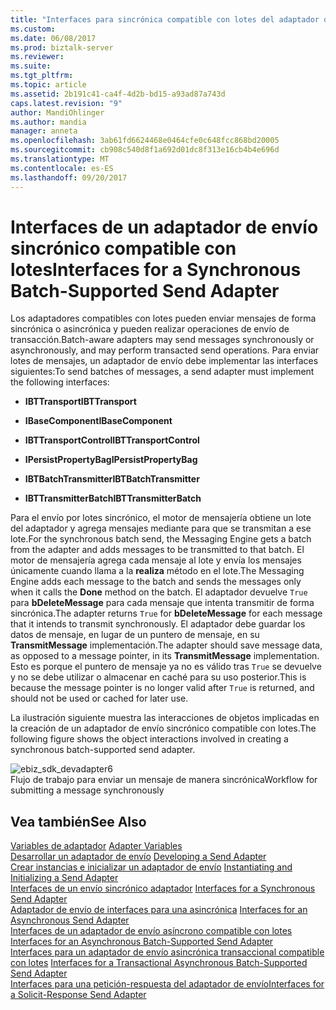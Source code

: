 ```yaml
---
title: "Interfaces para sincrónica compatible con lotes del adaptador de envío | Documentos de Microsoft"
ms.custom: 
ms.date: 06/08/2017
ms.prod: biztalk-server
ms.reviewer: 
ms.suite: 
ms.tgt_pltfrm: 
ms.topic: article
ms.assetid: 2b191c41-ca4f-4d2b-bd15-a93ad87a743d
caps.latest.revision: "9"
author: MandiOhlinger
ms.author: mandia
manager: anneta
ms.openlocfilehash: 3ab61fd6624468e0464cfe0c648fcc868bd20005
ms.sourcegitcommit: cb908c540d8f1a692d01dc8f313e16cb4b4e696d
ms.translationtype: MT
ms.contentlocale: es-ES
ms.lasthandoff: 09/20/2017
---
```

# <a name="interfaces-for-a-synchronous-batch-supported-send-adapter"></a><span data-ttu-id="aff67-102">Interfaces de un adaptador de envío sincrónico compatible con lotes</span><span class="sxs-lookup"><span data-stu-id="aff67-102">Interfaces for a Synchronous Batch-Supported Send Adapter</span></span>
<span data-ttu-id="aff67-103">Los adaptadores compatibles con lotes pueden enviar mensajes de forma sincrónica o asincrónica y pueden realizar operaciones de envío de transacción.</span><span class="sxs-lookup"><span data-stu-id="aff67-103">Batch-aware adapters may send messages synchronously or asynchronously, and may perform transacted send operations.</span></span> <span data-ttu-id="aff67-104">Para enviar lotes de mensajes, un adaptador de envío debe implementar las interfaces siguientes:</span><span class="sxs-lookup"><span data-stu-id="aff67-104">To send batches of messages, a send adapter must implement the following interfaces:</span></span>  
  
-   <span data-ttu-id="aff67-105">**IBTTransport**</span><span class="sxs-lookup"><span data-stu-id="aff67-105">**IBTTransport**</span></span>  
  
-   <span data-ttu-id="aff67-106">**IBaseComponent**</span><span class="sxs-lookup"><span data-stu-id="aff67-106">**IBaseComponent**</span></span>  
  
-   <span data-ttu-id="aff67-107">**IBTTransportControl**</span><span class="sxs-lookup"><span data-stu-id="aff67-107">**IBTTransportControl**</span></span>  
  
-   <span data-ttu-id="aff67-108">**IPersistPropertyBag**</span><span class="sxs-lookup"><span data-stu-id="aff67-108">**IPersistPropertyBag**</span></span>  
  
-   <span data-ttu-id="aff67-109">**IBTBatchTransmitter**</span><span class="sxs-lookup"><span data-stu-id="aff67-109">**IBTBatchTransmitter**</span></span>  
  
-   <span data-ttu-id="aff67-110">**IBTTransmitterBatch**</span><span class="sxs-lookup"><span data-stu-id="aff67-110">**IBTTransmitterBatch**</span></span>  
  
 <span data-ttu-id="aff67-111">Para el envío por lotes sincrónico, el motor de mensajería obtiene un lote del adaptador y agrega mensajes mediante para que se transmitan a ese lote.</span><span class="sxs-lookup"><span data-stu-id="aff67-111">For the synchronous batch send, the Messaging Engine gets a batch from the adapter and adds messages to be transmitted to that batch.</span></span> <span data-ttu-id="aff67-112">El motor de mensajería agrega cada mensaje al lote y envía los mensajes únicamente cuando llama a la **realiza** método en el lote.</span><span class="sxs-lookup"><span data-stu-id="aff67-112">The Messaging Engine adds each message to the batch and sends the messages only when it calls the **Done** method on the batch.</span></span> <span data-ttu-id="aff67-113">El adaptador devuelve `True` para **bDeleteMessage** para cada mensaje que intenta transmitir de forma sincrónica.</span><span class="sxs-lookup"><span data-stu-id="aff67-113">The adapter returns `True` for **bDeleteMessage** for each message that it intends to transmit synchronously.</span></span> <span data-ttu-id="aff67-114">El adaptador debe guardar los datos de mensaje, en lugar de un puntero de mensaje, en su **TransmitMessage** implementación.</span><span class="sxs-lookup"><span data-stu-id="aff67-114">The adapter should save message data, as opposed to a message pointer, in its **TransmitMessage** implementation.</span></span> <span data-ttu-id="aff67-115">Esto es porque el puntero de mensaje ya no es válido tras `True` se devuelve y no se debe utilizar o almacenar en caché para su uso posterior.</span><span class="sxs-lookup"><span data-stu-id="aff67-115">This is because the message pointer is no longer valid after `True` is returned, and should not be used or cached for later use.</span></span>  
  
 <span data-ttu-id="aff67-116">La ilustración siguiente muestra las interacciones de objetos implicadas en la creación de un adaptador de envío sincrónico compatible con lotes.</span><span class="sxs-lookup"><span data-stu-id="aff67-116">The following figure shows the object interactions involved in creating a synchronous batch-supported send adapter.</span></span>  
  
 ![](../core/media/ebiz-sdk-devadapter6.gif "ebiz_sdk_devadapter6")  
<span data-ttu-id="aff67-117">Flujo de trabajo para enviar un mensaje de manera sincrónica</span><span class="sxs-lookup"><span data-stu-id="aff67-117">Workflow for submitting a message synchronously</span></span>  
  
## <a name="see-also"></a><span data-ttu-id="aff67-118">Vea también</span><span class="sxs-lookup"><span data-stu-id="aff67-118">See Also</span></span>  
 <span data-ttu-id="aff67-119">[Variables de adaptador](../core/adapter-variables.md) </span><span class="sxs-lookup"><span data-stu-id="aff67-119">[Adapter Variables](../core/adapter-variables.md) </span></span>  
 <span data-ttu-id="aff67-120">[Desarrollar un adaptador de envío](../core/developing-a-send-adapter.md) </span><span class="sxs-lookup"><span data-stu-id="aff67-120">[Developing a Send Adapter](../core/developing-a-send-adapter.md) </span></span>  
 <span data-ttu-id="aff67-121">[Crear instancias e inicializar un adaptador de envío](../core/instantiating-and-initializing-a-send-adapter.md) </span><span class="sxs-lookup"><span data-stu-id="aff67-121">[Instantiating and Initializing a Send Adapter](../core/instantiating-and-initializing-a-send-adapter.md) </span></span>  
 <span data-ttu-id="aff67-122">[Interfaces de un envío sincrónico adaptador](../core/interfaces-for-a-synchronous-send-adapter.md) </span><span class="sxs-lookup"><span data-stu-id="aff67-122">[Interfaces for a Synchronous Send Adapter](../core/interfaces-for-a-synchronous-send-adapter.md) </span></span>  
 <span data-ttu-id="aff67-123">[Adaptador de envío de interfaces para una asincrónica](../core/interfaces-for-an-asynchronous-send-adapter.md) </span><span class="sxs-lookup"><span data-stu-id="aff67-123">[Interfaces for an Asynchronous Send Adapter](../core/interfaces-for-an-asynchronous-send-adapter.md) </span></span>  
 <span data-ttu-id="aff67-124">[Interfaces de un adaptador de envío asíncrono compatible con lotes](../core/interfaces-for-an-asynchronous-batch-supported-send-adapter.md) </span><span class="sxs-lookup"><span data-stu-id="aff67-124">[Interfaces for an Asynchronous Batch-Supported Send Adapter](../core/interfaces-for-an-asynchronous-batch-supported-send-adapter.md) </span></span>  
 <span data-ttu-id="aff67-125">[Interfaces para un adaptador de envío asincrónica transaccional compatible con lotes](../core/interfaces-for-a-transactional-asynchronous-batch-supported-send-adapter.md) </span><span class="sxs-lookup"><span data-stu-id="aff67-125">[Interfaces for a Transactional Asynchronous Batch-Supported Send Adapter](../core/interfaces-for-a-transactional-asynchronous-batch-supported-send-adapter.md) </span></span>  
 [<span data-ttu-id="aff67-126">Interfaces para una petición-respuesta del adaptador de envío</span><span class="sxs-lookup"><span data-stu-id="aff67-126">Interfaces for a Solicit-Response Send Adapter</span></span>](../core/interfaces-for-a-solicit-response-send-adapter.md)